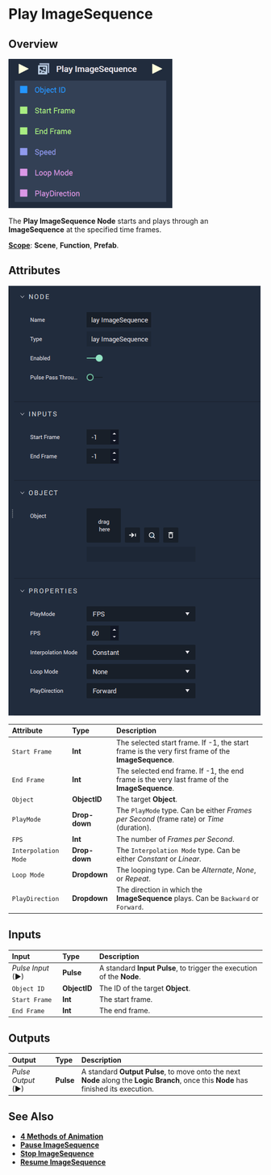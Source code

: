 # Play ImageSequence

## Overview

![The Play ImageSequence Node.](../../../.gitbook/assets/playimagesequenceupdatedimage.png)

The **Play ImageSequence Node** starts and plays through an **ImageSequence** at the specified time frames.

[**Scope**](../../overview.md#scopes): **Scene**, **Function**, **Prefab**.

## Attributes

![The Play ImageSequence Node Attributes.](../../../.gitbook/assets/node-play-imagesequence-attr.png)

| Attribute | Type | Description |
| :--- | :--- | :--- |
| `Start Frame` | **Int** | The selected start frame. If -1, the start frame is the very first frame of the **ImageSequence**. |
| `End Frame` | **Int** | The selected end frame. If -1, the end frame is the very last frame of the **ImageSequence**. |
| `Object` | **ObjectID** | The target **Object**. |
| `PlayMode` | **Drop-down** | The `PlayMode` type. Can be either _Frames per Second_ \(frame rate\) or _Time_ \(duration\). |
| `FPS` | **Int** | The number of _Frames per Second_. |
| `Interpolation Mode` | **Drop-down** | The `Interpolation Mode` type. Can be either _Constant_ or _Linear_. |
| `Loop Mode` | **Dropdown** | The looping type. Can be _Alternate_, _None_, or _Repeat_. |
| `PlayDirection` | **Dropdown** | The direction in which the **ImageSequence** plays. Can be `Backward` or `Forward`. |

## Inputs

| Input | Type | Description |
| :--- | :--- | :--- |
| _Pulse Input_ \(►\) | **Pulse** | A standard **Input Pulse**, to trigger the execution of the **Node**. |
| `Object ID` | **ObjectID** | The ID of the target **Object**. |
| `Start Frame` | **Int** | The start frame. |
| `End Frame` | **Int** | The end frame. |

## Outputs

| Output | Type | Description |
| :--- | :--- | :--- |
| _Pulse Output_ \(►\) | **Pulse** | A standard **Output Pulse**, to move onto the next **Node** along the **Logic Branch**, once this **Node** has finished its execution. |

## See Also

* [**4 Methods of Animation**](https://docs.incari.com/incari-studio/v/2021.4/demo-projects/4-methods-of-animation#3.-image-sequence)
* [**Pause ImageSequence**](pauseimagesequence.md)
* [**Stop ImageSequence**](stopimagesequence.md)
* [**Resume ImageSequence**](resumeimagesequence.md)

